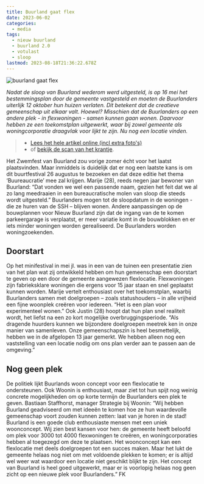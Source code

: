 ```yaml
---
title: Buurland gaat flex
date: 2023-06-02
categories:
  - media
tags:
  - nieuw buurland
  - buurland 2.0
  - votulast
  - sloop
lastmod: 2023-08-18T21:36:22.678Z
---
```

![buurland gaat flex](/images/media/buurland-gaat-flex-header.jpg)

*Nadat de sloop van Buurland wederom werd uitgesteld, is op 16 mei het bestemmingsplan door de gemeente vastgesteld en moeten de Buurlanders uiterlijk 12 oktober hun huizen verlaten. Dit betekent dat de creatieve gemeenschap uit elkaar valt. Hoewel? Misschien dat de Buurlanders op een andere plek - in flexwoningen - samen kunnen gaan wonen. Daarvoor hebben ze een toekomstplan uitgewerkt, waar bij zowel gemeente als woningcorporatie draagvlak voor lijkt te zijn. Nu nog een locatie vinden.*

<!--more-->
> - [Lees het hele artikel online (incl extra foto's)](http://www.votulastkrant.nl/artikel.php?id=653&titel=Buurland+gaat+flex&krant=97) 
> - of [bekijk de scan van het krantje](/images/media/buurland-gaat-flex.jpg).

Het Zwemfest van Buurland zou vorige zomer écht voor het laatst plaatsvinden. Maar inmiddels is duidelijk dat er nog een laatste kans is om dit buurtfestival 26 augustus te bezoeken en dat deze editie het thema ‘Buureaucratie’ mee zal krijgen. Marije (28), reeds negen jaar bewoner van Buurland: “Dat vonden we wel een passende naam, gezien het feit dat we al zo lang meedraaien in een bureaucratische molen van sloop die steeds wordt uitgesteld.” Buurlanders mogen tot de sloopdatum in de woningen - die ze huren van de SSH – blijven wonen. Andere aanpassingen op de bouwplannen voor Nieuw Buurland zijn dat de ingang van de te komen parkeergarage is verplaatst, er meer variatie komt in de bouwblokken en er iets minder woningen worden gerealiseerd. De Buurlanders worden woningzoekenden.

## Doorstart

Op het minifestival in mei jl. was in een van de tuinen een presentatie zien van het plan wat zij ontwikkeld hebben om hun gemeenschap een doorstart te geven op een door de gemeente aangewezen flexlocatie. Flexwoningen zijn fabrieksklare woningen die ergens voor 15 jaar staan en snel geplaatst kunnen worden. Marije vertelt enthousiast over het toekomstplan, waarbij Buurlanders samen met doelgroepen – zoals statushouders – in alle vrijheid een fijne woonplek creëren voor iedereen. “Het is een plan voor experimenteel wonen.” Ook Justin (28) hoopt dat hun plan snel realiteit wordt, het liefst na een zo kort mogelijke overbruggingsperiode. “Als dragende huurders kunnen we bijzondere doelgroepen meetrek ken in onze manier van samenleven. Onze gemeenschapszin is heel besmettelijk, hebben we in de afgelopen 13 jaar gemerkt. We hebben alleen nog een vaststelling van een locatie nodig om ons plan verder aan te passen aan de omgeving.”

## Nog geen plek

De politiek lijkt Buurlands woon concept voor een flexlocatie te ondersteunen. Ook Woonin is enthousiast, maar ziet tot hun spijt nog weinig concrete mogelijkheden om op korte termijn de Buurlanders een plek te geven. Bastiaan Staffhorst, manager Strategie bij Woonin: “Wij hebben Buurland geadviseerd om met ideeën te komen hoe ze hun waardevolle gemeenschap voort zouden kunnen zetten: laat van je horen in de stad! Buurland is een goede club enthousiaste mensen met een uniek woonconcept. Wij zien best kansen voor hen: de gemeente heeft beloofd om plek voor 3000 tot 4000 flexwoningen te creëren, en woningcorporaties hebben al toegezegd om deze te plaatsen. Het woonconcept kan een flexlocatie met deels doelgroepen tot een succes maken. Maar het lukt de gemeente helaas nog niet om met voldoende plekken te komen; er is altijd wel weer wat waardoor een locatie niet geschikt blijkt te zijn. Het concept van Buurland is heel goed uitgewerkt, maar er is voorlopig helaas nog geen zicht op een nieuwe plek voor Buurlanders.” FK
